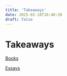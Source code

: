 ```yaml
---
title: 'Takeaways'
date: 2025-02-18T18:40:10
draft: false
---
```


# Takeaways

[Books](Takeaways%20d7e7954996cf45fd877e8a34b423de90/Books%20a6ec6f095bea4f50b9836fa8162e36a4.md)

[Essays](Takeaways%20d7e7954996cf45fd877e8a34b423de90/Essays%20528b77b42bdb4e8ea00c6ae988d66ae7.md)
